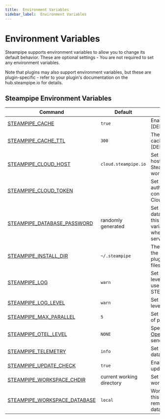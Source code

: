 ```yaml
---
title:  Environment Variables
sidebar_label:  Environment Variables
---
```




# Environment Variables

Steampipe supports environment variables to allow you to change its default behavior.  These are optional settings - You are not required to set any environment variables.

Note that plugins may also support environment variables, but these are plugin-specific - refer to your plugin's documentation on the hub.steampipe.io for details.

## Steampipe Environment Variables

| Command | Default | Description
|-|-|-
| [STEAMPIPE_CACHE](reference/env-vars/steampipe_cache)| `true` | Enable/disable caching [DEPRECATED]
| [STEAMPIPE_CACHE_TTL](reference/env-vars/steampipe_cache_ttl)| `300` | The amount of time to cache results, in seconds [DEPRECATED]
| [STEAMPIPE_CLOUD_HOST](reference/env-vars/steampipe_cloud_host)  | `cloud.steampipe.io` | Set the Steampipe Cloud host, for connecting to Steampipe Cloud workspace
| [STEAMPIPE_CLOUD_TOKEN](reference/env-vars/steampipe_cloud_token)  |  | Set the Steampipe Cloud authentication token for connecting to Steampipe Cloud workspace
| [STEAMPIPE_DATABASE_PASSWORD](reference/env-vars/steampipe_database_password)| randomly generated | Set the steampipe database password for this session.  This variable must be set when the steampipe service starts
| [STEAMPIPE_INSTALL_DIR](reference/env-vars/steampipe_install_dir)| `~/.steampipe` | The directory in which the Steampipe database, plugins, and supporting files can be found
| [STEAMPIPE_LOG](reference/env-vars/steampipe_log)  | `warn` | Set the logging output level [DEPRECATED - use STEAMPIPE_LOG_LEVEL]
| [STEAMPIPE_LOG_LEVEL](reference/env-vars/steampipe_log)  | `warn` | Set the logging output level
| [STEAMPIPE_MAX_PARALLEL](reference/env-vars/steampipe_max_parallel)  | `5` | Set the maximum number of parallel executions
| [STEAMPIPE_OTEL_LEVEL](reference/env-vars/steampipe_otel_level)  | `NONE` | Specify which [OpenTelemetry](https://opentelemetry.io/) data to send via OTLP
| [STEAMPIPE_TELEMETRY](reference/env-vars/steampipe_telemetry)  | `info` | Set the level of telemetry data to collect and send
| [STEAMPIPE_UPDATE_CHECK](reference/env-vars/steampipe_update_check)| `true` | Enable/disable automatic update checking
| [STEAMPIPE_WORKSPACE_CHDIR](reference/env-vars/steampipe_workspace_chdir)  | current working directory | Set the workspace working directory
| [STEAMPIPE_WORKSPACE_DATABASE](reference/env-vars/steampipe_workspace_database)  | `local` | Workspace database.  this can be `local` or a remote Steampipe Cloud database